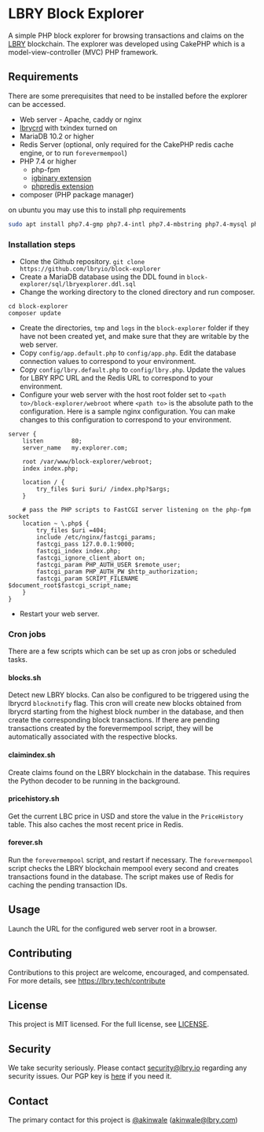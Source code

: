 # LBRY Block Explorer

A simple PHP block explorer for browsing transactions and claims on the [LBRY](https://lbry.com) blockchain. The explorer was developed using CakePHP which is a model-view-controller (MVC) PHP framework.

## Requirements
There are some prerequisites that need to be installed before the explorer can be accessed.
* Web server - Apache, caddy or nginx
* [lbrycrd](https://github.com/lbryio/lbrycrd) with txindex turned on
* MariaDB 10.2 or higher
* Redis Server (optional, only required for the CakePHP redis cache engine, or to run `forevermempool`)
* PHP 7.4 or higher
  * php-fpm
  * [igbinary extension](https://github.com/igbinary/igbinary)
  * [phpredis extension](https://github.com/phpredis/phpredis)
* composer (PHP package manager)

on ubuntu you may use this to install php requirements
```bash
sudo apt install php7.4-gmp php7.4-intl php7.4-mbstring php7.4-mysql php7.4-bcmath php7.4-gd
```

### Installation steps
* Clone the Github repository. `git clone https://github.com/lbryio/block-explorer`
* Create a MariaDB database using the DDL found in `block-explorer/sql/lbryexplorer.ddl.sql`
* Change the working directory to the cloned directory and run composer.
```
cd block-explorer
composer update
```
* Create the directories, `tmp` and `logs` in the `block-explorer` folder if they have not been created yet, and make sure that they are writable by the web server.
* Copy `config/app.default.php` to `config/app.php`. Edit the database connection values to correspond to your environment.
* Copy `config/lbry.default.php` to `config/lbry.php`. Update the values for LBRY RPC URL and the Redis URL to correspond to your environment.
* Configure your web server with the host root folder set to `<path to>/block-explorer/webroot` where `<path to>` is the absolute path to the configuration. Here is a sample nginx configuration. You can make changes to this configuration to correspond to your environment.
```
server {
    listen        80;
    server_name   my.explorer.com;

    root /var/www/block-explorer/webroot;
    index index.php;

    location / {
        try_files $uri $uri/ /index.php?$args;
    }

    # pass the PHP scripts to FastCGI server listening on the php-fpm socket
    location ~ \.php$ {
        try_files $uri =404;
        include /etc/nginx/fastcgi_params;
        fastcgi_pass 127.0.0.1:9000;
        fastcgi_index index.php;
        fastcgi_ignore_client_abort on;
        fastcgi_param PHP_AUTH_USER $remote_user;
        fastcgi_param PHP_AUTH_PW $http_authorization;
        fastcgi_param SCRIPT_FILENAME $document_root$fastcgi_script_name;
    }
}
```
* Restart your web server.


### Cron jobs
There are a few scripts which can be set up as cron jobs or scheduled tasks.

#### blocks.sh
Detect new LBRY blocks. Can also be configured to be triggered using the lbrycrd `blocknotify` flag. This cron will create new blocks obtained from lbrycrd starting from the highest block number in the database, and then create the corresponding block transactions. If there are pending transactions created by the forevermempool script, they will be automatically associated with the respective blocks.

#### claimindex.sh
Create claims found on the LBRY blockchain in the database. This requires the Python decoder to be running in the background.

#### pricehistory.sh
Get the current LBC price in USD and store the value in the `PriceHistory` table. This also caches the most recent price in Redis.

#### forever.sh
Run the `forevermempool` script, and restart if necessary. The `forevermempool` script checks the LBRY blockchain mempool every second and creates transactions found in the database. The script makes use of Redis for caching the pending transaction IDs.


## Usage
Launch the URL for the configured web server root in a browser.


## Contributing
Contributions to this project are welcome, encouraged, and compensated. For more details, see https://lbry.tech/contribute


## License
This project is MIT licensed. For the full license, see [LICENSE](LICENSE).


## Security
We take security seriously. Please contact security@lbry.io regarding any security issues. Our PGP key is [here](https://keybase.io/lbry/key.asc) if you need it.


## Contact
The primary contact for this project is [@akinwale](https://github.com/akinwale) (akinwale@lbry.com)
